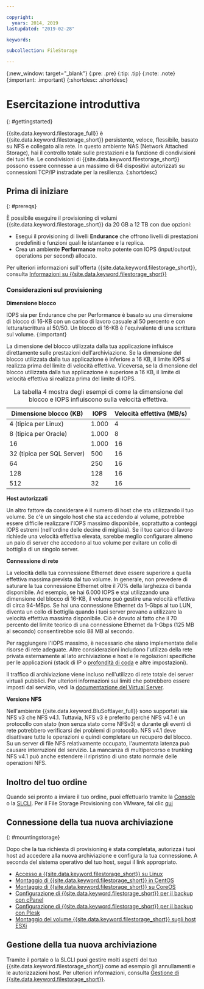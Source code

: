 ```yaml
---

copyright:
  years: 2014, 2019
lastupdated: "2019-02-28"

keywords:

subcollection: FileStorage

---
```

{:new_window: target="_blank"}
{:pre: .pre}
{:tip: .tip}
{:note: .note}
{:important: .important}
 {:shortdesc: .shortdesc}


# Esercitazione introduttiva
{: #gettingstarted}

{{site.data.keyword.filestorage_full}} è {{site.data.keyword.filestorage_short}} persistente, veloce, flessibile, basato su NFS e collegato alla rete. In questo ambiente NAS (Network Attached Storage), hai il controllo totale sulle prestazioni e la funzione di condivisioni dei tuoi file. Le condivisioni di {{site.data.keyword.filestorage_short}} possono essere connesse a un massimo di 64 dispositivi autorizzati su connessioni TCP/IP instradate per la resilienza.
{:shortdesc}

## Prima di iniziare
{: #prereqs}

È possibile eseguire il provisioning di volumi {{site.data.keyword.filestorage_short}} da 20 GB a 12 TB con due opzioni: <br/>
- Esegui il provisioning di livelli **Endurance** che offrono livelli di prestazioni predefiniti e funzioni quali le istantanee e la replica.
- Crea un ambiente **Performance** molto potente con IOPS (input/output operations per second) allocato.

Per ulteriori informazioni sull'offerta {{site.data.keyword.filestorage_short}}, consulta [Informazioni su {{site.data.keyword.filestorage_short}}](/docs/infrastructure/FileStorage?topic=FileStorage-about)

### Considerazioni sul provisioning

**Dimensione blocco**

IOPS sia per Endurance che per Performance è basato su una dimensione di blocco di 16-KB con un carico di lavoro casuale al 50 percento e con lettura/scrittura al 50/50. Un blocco di 16-KB è l'equivalente di una scrittura sul volume.
{:important}

La dimensione del blocco utilizzata dalla tua applicazione influisce direttamente sulle prestazioni dell'archiviazione. Se la dimensione del blocco utilizzata dalla tua applicazione è inferiore a 16 KB, il limite IOPS si realizza prima del limite di velocità effettiva. Viceversa, se la dimensione del blocco utilizzata dalla tua applicazione è superiore a 16 KB, il limite di velocità effettiva si realizza prima del limite di IOPS.

<table>
  <caption>La tabella 4 mostra degli esempi di come la dimensione del blocco e IOPS influiscono sulla velocità effettiva.</caption>
        <colgroup>
          <col/>
          <col/>
          <col/>
        </colgroup>
        <thead>
          <tr>
            <th>Dimensione blocco (KB)</th>
            <th>IOPS</th>
            <th>Velocità effettiva (MB/s)</th>
          </tr>
        </thead>
        <tbody>
          <tr>
            <td>4 (tipica per Linux)</td>
            <td>1.000</td>
            <td>4</td>
          </tr>
          <tr>
            <td>8 (tipica per Oracle)</td>
            <td>1.000</td>
            <td>8</td>
          </tr>
          <tr>
            <td>16</td>
            <td>1.000</td>
            <td>16</td>
          </tr>
          <tr>
            <td>32 (tipica per SQL Server)</td>
            <td>500</td>
            <td>16</td>
          </tr>          
          <tr>
            <td>64</td>
            <td>250</td>
            <td>16</td>
          </tr>
          <tr>
            <td>128</td>
            <td>128</td>
            <td>16</td>
          </tr>
          <tr>
            <td>512</td>
            <td>32</td>
            <td>16</td>
          </tr>
        </tbody>
</table>

**Host autorizzati**

Un altro fattore da considerare è il numero di host che sta utilizzando il tuo volume. Se c'è un singolo host che sta accedendo al volume, potrebbe essere difficile realizzare l'IOPS massimo disponibile, soprattutto a conteggi IOPS estremi (nell'ordine delle decine di migliaia). Se il tuo carico di lavoro richiede una velocità effettiva elevata, sarebbe meglio configurare almeno un paio di server che accedono al tuo volume per evitare un collo di bottiglia di un singolo server.

**Connessione di rete**

La velocità della tua connessione Ethernet deve essere superiore a quella effettiva massima prevista dal tuo volume. In generale, non prevedere di saturare la tua connessione Ethernet oltre il 70% della larghezza di banda disponibile. Ad esempio, se hai 6.000 IOPS e stai utilizzando una dimensione del blocco di 16-KB, il volume può gestire una velocità effettiva di circa 94-MBps. Se hai una connessione Ethernet da 1-Gbps al tuo LUN, diventa un collo di bottiglia quando i tuoi server provano a utilizzare la velocità effettiva massima disponibile. Ciò è dovuto al fatto che il 70 percento del limite teorico di una connessione Ethernet da 1-Gbps (125 MB al secondo) consentirebbe solo 88 MB al secondo.

Per raggiungere l'IOPS massimo, è necessario che siano implementate delle risorse di rete adeguate. Altre considerazioni includono l'utilizzo della rete privata esternamente al lato archiviazione e host e le regolazioni specifiche per le applicazioni (stack di IP o [profondità di coda](/docs/infrastructure/FileStorage?topic=FileStorage-hostqueuesettings) e altre impostazioni).

Il traffico di archiviazione viene incluso nell'utilizzo di rete totale dei server virtuali pubblici. Per ulteriori informazioni sui limiti che potrebbero essere imposti dal servizio, vedi la [documentazione del Virtual Server](/docs/vsi?topic=virtual-servers-about-public-virtual-servers).

**Versione NFS**

Nell'ambiente {{site.data.keyword.BluSoftlayer_full}} sono supportati sia NFS v3 che NFS v4.1. Tuttavia, NFS v3 è preferito perché NFS v4.1 è un protocollo con stato (non senza stato come NFSv3) e durante gli eventi di rete potrebbero verificarsi dei problemi di protocollo. NFS v4.1 deve disattivare tutte le operazioni e quindi completare un recupero del blocco. Su un server di file NFS relativamente occupato, l'aumentata latenza può causare interruzioni del servizio. La mancanza di multipercorso e trunking NFS v4.1 può anche estendere il ripristino di uno stato normale delle operazioni NFS.

## Inoltro del tuo ordine

Quando sei pronto a inviare il tuo ordine, puoi effettuarlo tramite la [Console](/docs/infrastructure/FileStorage?topic=FileStorage-orderingConsole) o la [SLCLI](/docs/infrastructure/FileStorage?topic=FileStorage-orderingSLCLI). Per il File Storage Provisioning con VMware, fai clic [qui](/docs/infrastructure/FileStorage?topic=FileStorage-architectureguide)

## Connessione della tua nuova archiviazione
{: #mountingstorage}

Dopo che la tua richiesta di provisioning è stata completata, autorizza i tuoi host ad accedere alla nuova archiviazione e configura la tua connessione. A seconda del sistema operativo del tuo host, segui il link appropriato.
- [Accesso a {{site.data.keyword.filestorage_short}} su Linux](/docs/infrastructure/FileStorage?topic=FileStorage-mountingLinux)
- [Montaggio di {{site.data.keyword.filestorage_short}} in CentOS](/docs/infrastructure/FileStorage?topic=FileStorage-mountingCentOS)
- [Montaggio di {{site.data.keyword.filestorage_short}} su CoreOS](/docs/infrastructure/FileStorage?topic=FileStorage-mountingCoreOS)
- [Configurazione di {{site.data.keyword.filestorage_short}} per il backup con cPanel](/docs/infrastructure/FileStorage?topic=FileStorage-cPanelBackups)
- [Configurazione di {{site.data.keyword.filestorage_short}} per il backup con Plesk](/docs/infrastructure/FileStorage?topic=FileStorage-PleskBackup)
- [Montaggio del volume {{site.data.keyword.filestorage_short}} sugli host ESXi](/docs/infrastructure/FileStorage?topic=FileStorage-architectureguide)

## Gestione della tua nuova archiviazione 

Tramite il portale o la SLCLI puoi gestire molti aspetti del tuo {{site.data.keyword.filestorage_short}} come ad esempio gli annullamenti e le autorizzazioni host. Per ulteriori informazioni, consulta [Gestione di {{site.data.keyword.filestorage_short}}](/docs/infrastructure/FileStorage?topic=FileStorage-managingstorage).
